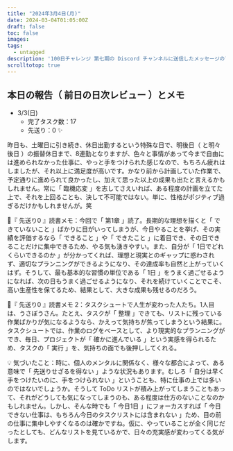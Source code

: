 ```yaml
---
title: "2024年3月4日(月)"
date: 2024-03-04T01:05:00Z
draft: false
toc: false
images:
tags: 
  - untagged
description: '100日チャレンジ 第七期の Discord チャンネルに送信したメッセージのアーカイブ'
scrolltotop: true
---
```


## 本日の報告（ 前日の日次レビュー ）とメモ

- 3/3(日)
  - 完了タスク数：17
  - 先送り：0 ✨

昨日も、土曜日に引き続き、休日出勤するという特殊な日で、明後日（ と明々後日 ）の振替休日まで、8連勤となりますが、色々と事情があって今まで自由には進められなかった仕事に、やっと手をつけられた感じなので、もちろん疲れはしましたが、それ以上に満足度が高いです。かなり前から計画していた作業で、予定通りに進められて良かったし、加えて思った以上の成果も出たと言えるかもしれません。常に「 臨機応変 」を志してさえいれば、ある程度の計画を立てた上で、それを上回ることも、決して不可能ではない。単に、性格がポジティブ過ぎるだけかもしれませんが。笑

🔖『 先送り0 』読書メモ：今回で「 第1章 」読了。長期的な理想を描くと「 できていないこと 」ばかりに目がいってしまうが、今日やることを挙げ、その実績を評価するなら「 できること 」や「 できたこと 」に着目でき、その日できることだけに集中できるため、やる気も湧きやすい。また、自分が「 1日でどれくらいできるのか 」が分かってくれば、理想と現実とのギャップに惑わされず、適切なプランニングができるようになり、その達成率も自然と上がっていくはず。そうして、最も基本的な習慣の単位である「 1日 」をうまく過ごせるようになれば、次の日もうまく過ごせるようになり、それを続けていくことでこそ、高い生産性を保てるため、結果として、大きな成果も残せるのだろう。

🔖『 先送り0 』読書メモ 2：タスクシュートで人生が変わった人たち。1人目は、うさぼうさん。たとえ、タスクが「 整理 」できても、リストに残っている作業ばかりが気になるようなら、かえって気持ちが焦ってしまうという結果に。タスクシュートでは、作業のログをベースとして、より現実的なプランニングができ、毎日、プロジェクトが「 確かに進んでいる 」という実感を得られるため、タスクの「 実行 」を、気持ちの面でも後押ししてくれる。

💡 気づいたこと：時に、個人のメンタルに関係なく、様々な都合によって、ある意味で「 先送りせざるを得ない 」ような状況もあります。むしろ「 自分は早く手をつけたいのに、手をつけられない 」ということも、特に仕事の上では多いのではないでしょうか。そうして ToDo リストが積み上がってしまうこともあって、それがどうしても気になってしまうのも、ある程度は仕方のないことなのかもしれません。しかし、そんな時でも「 今日1日 」にフォーカスすれば「 今日できない仕事は、もちろん今日のタスクリストには含まれない 」ため、目の前の仕事に集中しやすくなるのは確かですね。仮に、やっていることが全く同じだったとしても、どんなリストを見ているかで、日々の充実感が変わってくる気がします。

